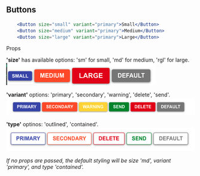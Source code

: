 ## Buttons

````jsx
    <Button size="small" variant="primary">Small</Button>
    <Button size="medium" variant="primary">Medium</Button>
    <Button size="large" variant="primary">Large</Button>
````

Props

**'size'** has available options: 'sm' for small, 'md' for medium, 'rgl' for large.\
![Buttons](./assets/button-sizes.png)

**'variant'** options: 'primary', 'secondary', 'warning', 'delete', 'send'.\
![button-sizes](./assets/button-colors.png)

**'type'** optinos: 'outlined', 'contained'.\
![button-contained](./assets/button-contained.png)

*If no props are passed, the default styling will be size 'md', variant 'primary', and type 'contained'.*